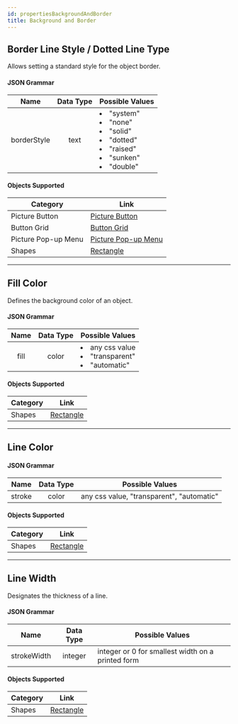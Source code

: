 ```yaml
---
id: propertiesBackgroundAndBorder
title: Background and Border
---
```


## Border Line Style / Dotted Line Type

Allows setting a standard style for the object border.


#### JSON Grammar

|Name|Data Type|Possible Values|
|:---:|:---:|---|
|borderStyle|text |<li>"system"<li> "none"<li> "solid"<li> "dotted"<li> "raised"<li> "sunken"<li>"double"|


#### Objects Supported

|Category|Link| 
|---|---|
|Picture Button|[Picture Button](pictureButton_overview.md)|
|Button Grid|[Button Grid](buttonGrid_overview.md) |
|Picture Pop-up Menu|[Picture Pop-up Menu](picturePopupMenu_overview.md)|
|Shapes|[Rectangle](shapes_overview.md#rectangle) |

<hr>

## Fill Color

Defines the background color of an object.


#### JSON Grammar

|Name|Data Type|Possible Values|
|:---:|:---:|---|
|fill|color |<li>any css value<li> "transparent"<li> "automatic"|


#### Objects Supported

|Category|Link| 
|---|---|
|Shapes|[Rectangle](shapes_overview.md#rectangle) |

<hr>

## Line Color




#### JSON Grammar

|Name|Data Type|Possible Values|
|:---:|:---:|---|
|stroke |color |any css value, "transparent", "automatic"|


#### Objects Supported

|Category|Link| 
|---|---|
|Shapes|[Rectangle](shapes_overview.md#rectangle) |

<hr>

## Line Width

Designates the thickness of a line.



#### JSON Grammar

|Name|Data Type|Possible Values|
|:---:|:---:|---|
| strokeWidth|integer |integer or 0 for smallest width on a printed form|


#### Objects Supported

|Category|Link| 
|---|---|
|Shapes|[Rectangle](shapes_overview.md#rectangle) |







